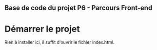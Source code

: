 ## Base de code du projet P6 - Parcours Front-end
# Démarrer le projet
Rien à installer ici, il suffit d'ouvrir le fichier index.html.